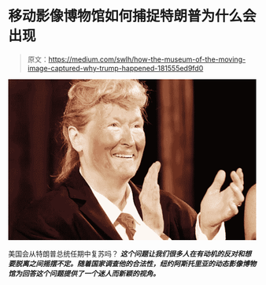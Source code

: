 # 移动影像博物馆如何捕捉特朗普为什么会出现

> 原文：<https://medium.com/swlh/how-the-museum-of-the-moving-image-captured-why-trump-happened-181555ed9fd0>

![](img/ff2fb4df7121129bb4a70e7e22db701d.png)

美国会从特朗普总统任期中复苏吗？ ***这个问题让我们很多人在有动机的反对和想要脱离之间摇摆不定。随着国家调查他的合法性，纽约阿斯托里亚的动态影像博物馆为回答这个问题提供了一个迷人而新颖的视角。***